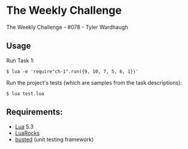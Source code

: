
# The Weekly Challenge

The Weekly Challenge - #078 - Tyler Wardhaugh

## Usage

Run Task 1:

    $ lua -e 'require"ch-1".run({9, 10, 7, 5, 6, 1})'

Run the project's tests (which are samples from the task descriptions):

    $ lua test.lua

## Requirements:
*   [Lua](https://www.lua.org/) 5.3
*   [LuaRocks](https://luarocks.org/)
*   [busted](https://olivinelabs.com/busted/) (unit testing framework)

